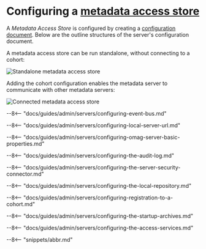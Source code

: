<!-- SPDX-License-Identifier: CC-BY-4.0 -->
<!-- Copyright Contributors to the Egeria project 2020. -->

# Configuring a [metadata access store](/concepts/metadata-access-store)

A *Metadata Access Store* is configured by creating a [configuration document](/concepts/configuration-document). Below are the outline structures of the server's configuration document.

A metadata access store can be run standalone, without connecting to a cohort:

![Standalone metadata access store](standalone-metadata-access-store-config.svg)

Adding the cohort configuration enables the metadata server to communicate with other metadata
servers:

![Connected metadata access store](connected-metadata-access-store-config.svg)

--8<-- "docs/guides/admin/servers/configuring-event-bus.md"

--8<-- "docs/guides/admin/servers/configuring-local-server-url.md"

--8<-- "docs/guides/admin/servers/configuring-omag-server-basic-properties.md"

--8<-- "docs/guides/admin/servers/configuring-the-audit-log.md"

--8<-- "docs/guides/admin/servers/configuring-the-server-security-connector.md"

--8<-- "docs/guides/admin/servers/configuring-the-local-repository.md"

--8<-- "docs/guides/admin/servers/configuring-registration-to-a-cohort.md"

--8<-- "docs/guides/admin/servers/configuring-the-startup-archives.md"

--8<-- "docs/guides/admin/servers/configuring-the-access-services.md"

--8<-- "snippets/abbr.md"
